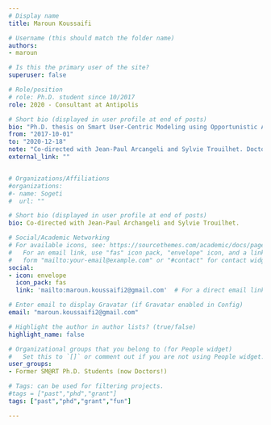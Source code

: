 ```yaml
---
# Display name
title: Maroun Koussaifi

# Username (this should match the folder name)
authors:
- maroun

# Is this the primary user of the site?
superuser: false

# Role/position
# role: Ph.D. student since 10/2017
role: 2020 - Consultant at Antipolis

# Short bio (displayed in user profile at end of posts)
bio: "Ph.D. thesis on Smart User-Centric Modeling using Opportunistic Artefact Compositions"
from: "2017-10-01"
to: "2020-12-18"
note: "Co-directed with Jean-Paul Arcangeli and Sylvie Trouilhet. Doctorial School Grant."
external_link: ""


# Organizations/Affiliations
#organizations:
#- name: Sogeti
#  url: ""

# Short bio (displayed in user profile at end of posts)
bio: Co-directed with Jean-Paul Archangeli and Sylvie Trouilhet.

# Social/Academic Networking
# For available icons, see: https://sourcethemes.com/academic/docs/page-builder/#icons
#   For an email link, use "fas" icon pack, "envelope" icon, and a link in the
#   form "mailto:your-email@example.com" or "#contact" for contact widget.
social:
- icon: envelope
  icon_pack: fas
  link: 'mailto:maroun.koussaifi2@gmail.com'  # For a direct email link, use "mailto:test@example.org".

# Enter email to display Gravatar (if Gravatar enabled in Config)
email: "maroun.koussaifi2@gmail.com"

# Highlight the author in author lists? (true/false)
highlight_name: false

# Organizational groups that you belong to (for People widget)
#   Set this to `[]` or comment out if you are not using People widget.
user_groups:
- Former SM@RT Ph.D. Students (now Doctors!)

# Tags: can be used for filtering projects.
#tags = ["past","phd","grant"]
tags: ["past","phd","grant","fun"]

---
```


